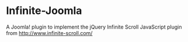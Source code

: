 Infinite-Joomla
===============

A Joomla! plugin to implement the jQuery Infinite Scroll JavaScript plugin from http://www.infinite-scroll.com/
